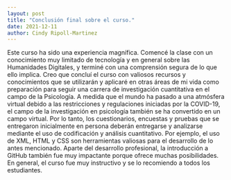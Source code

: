 ```yaml
---
layout: post
title: "Conclusión final sobre el curso."
date: 2021-12-11
author: Cindy Ripoll-Martinez 
---
```


Este curso ha sido una experiencia magnífica. Comencé la clase con un conocimiento muy limitado de tecnología y en general sobre las Humanidades Digitales, y terminé con una comprensión segura de lo que ello implica. Creo que concluí el curso con valiosos recursos y conocimientos que se utilizarán y aplicaré en otras áreas de mi vida como preparación para seguir una carrera de investigación cuantitativa en el campo de la Psicología. A medida que el mundo ha pasado a una atmósfera virtual debido a las restricciones y regulaciones iniciadas por la COVID-19, el campo de la investigación en psicología también se ha convertido en un campo virtual. Por lo tanto, los cuestionarios, encuestas y pruebas que se entregaron inicialmente en persona deberán entregarse y analizarse mediante el uso de codificación y análisis cuantitativo. Por ejemplo, el uso de XML, HTML y CSS son herramientas valiosas para el desarrollo de lo antes mencionado. Aparte del desarrollo profesional, la introducción a GitHub también fue muy impactante porque ofrece muchas posibilidades. En general, el curso fue muy instructivo y se lo recomiendo a todos los estudiantes.
